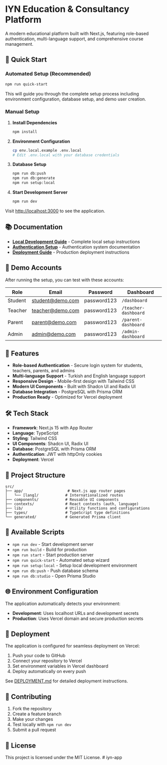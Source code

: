 # IYN Education & Consultancy Platform

A modern educational platform built with Next.js, featuring role-based authentication, multi-language support, and comprehensive course management.

## 🚀 Quick Start

### Automated Setup (Recommended)
```bash
npm run quick-start
```

This will guide you through the complete setup process including environment configuration, database setup, and demo user creation.

### Manual Setup

1. **Install Dependencies**
   ```bash
   npm install
   ```

2. **Environment Configuration**
   ```bash
   cp env.local.example .env.local
   # Edit .env.local with your database credentials
   ```

3. **Database Setup**
   ```bash
   npm run db:push
   npm run db:generate
   npm run setup:local
   ```

4. **Start Development Server**
   ```bash
   npm run dev
   ```

Visit [http://localhost:3000](http://localhost:3000) to see the application.

## 📚 Documentation

- **[Local Development Guide](LOCAL_DEVELOPMENT.md)** - Complete local setup instructions
- **[Authentication Setup](AUTH_SETUP.md)** - Authentication system documentation
- **[Deployment Guide](DEPLOYMENT.md)** - Production deployment instructions

## 🔐 Demo Accounts

After running the setup, you can test with these accounts:

| Role | Email | Password | Dashboard |
|------|-------|----------|-----------|
| Student | student@demo.com | password123 | `/dashboard` |
| Teacher | teacher@demo.com | password123 | `/teacher-dashboard` |
| Parent | parent@demo.com | password123 | `/parent-dashboard` |
| Admin | admin@demo.com | password123 | `/admin-dashboard` |

## 🌟 Features

- **Role-based Authentication** - Secure login system for students, teachers, parents, and admins
- **Multi-language Support** - Turkish and English language support
- **Responsive Design** - Mobile-first design with Tailwind CSS
- **Modern UI Components** - Built with Shadcn UI and Radix UI
- **Database Integration** - PostgreSQL with Prisma ORM
- **Production Ready** - Optimized for Vercel deployment

## 🛠️ Tech Stack

- **Framework**: Next.js 15 with App Router
- **Language**: TypeScript
- **Styling**: Tailwind CSS
- **UI Components**: Shadcn UI, Radix UI
- **Database**: PostgreSQL with Prisma ORM
- **Authentication**: JWT with httpOnly cookies
- **Deployment**: Vercel

## 📁 Project Structure

```
src/
├── app/                    # Next.js app router pages
│   └── [lang]/            # Internationalized routes
├── components/            # Reusable UI components
├── contexts/              # React contexts (auth, language)
├── lib/                   # Utility functions and configurations
├── types/                 # TypeScript type definitions
└── generated/             # Generated Prisma client
```

## 🔧 Available Scripts

- `npm run dev` - Start development server
- `npm run build` - Build for production
- `npm run start` - Start production server
- `npm run quick-start` - Automated setup wizard
- `npm run setup:local` - Setup local development environment
- `npm run db:push` - Push database schema
- `npm run db:studio` - Open Prisma Studio

## 🌐 Environment Configuration

The application automatically detects your environment:

- **Development**: Uses localhost URLs and development secrets
- **Production**: Uses Vercel domain and secure production secrets

## 🚀 Deployment

The application is configured for seamless deployment on Vercel:

1. Push your code to GitHub
2. Connect your repository to Vercel
3. Set environment variables in Vercel dashboard
4. Deploy automatically on every push

See [DEPLOYMENT.md](DEPLOYMENT.md) for detailed deployment instructions.

## 🤝 Contributing

1. Fork the repository
2. Create a feature branch
3. Make your changes
4. Test locally with `npm run dev`
5. Submit a pull request

## 📄 License

This project is licensed under the MIT License.
#   i y n - a p p 
 
 